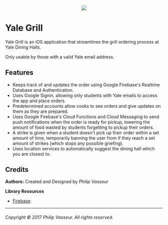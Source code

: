 <h3 align="center">
  <img src="https://user-images.githubusercontent.com/10122678/31050613-65d8e7aa-a61d-11e7-9b5a-c163cf1e2177.png" />
</h3>


# Yale Grill

Yale Grill is an iOS application that streamlines the grill ordering process at Yale Dining Halls.

Only usable by those with a valid Yale email address.

## Features

* Keeps track of and updates the order using Google Firebase's Realtime Database and Authentication.
* Uses Google Signin, allowing only students with Yale emails to access the app and place orders.
* Predetermined accounts allow cooks to see orders and give updates on them as they are prepared.
* Uses Google Firebase's Cloud Functions and Cloud Messaging to send push notifications when the order is ready for pickup, lowering the amount of food wasted by students forgetting to pickup their orders.
* A strike is given when a student doesn't pick up their order within a set amount of time, temporarily banning the user from if they reach a set amount of strikes (which stops any possible griefing).
* Uses location services to automatically suggest the dining hall which you are closest to.


## Credits

**Authors:** Created and Designed by *Philip Vasseur*

**Library Resources**
* [Firebase](https://firebase.google.com)

---

###### Copyright © 2017 Philip Vasseur. All rights reserved.
